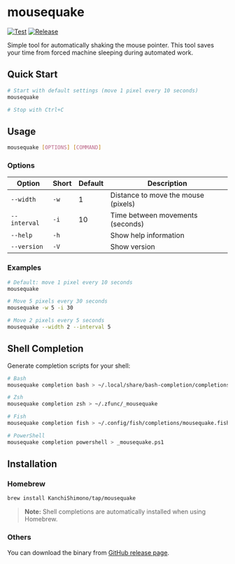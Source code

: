 # mousequake

[![Test](https://github.com/KanchiShimono/mousequake/actions/workflows/test.yml/badge.svg)](https://github.com/KanchiShimono/mousequake/actions/workflows/test.yml)
[![Release](https://github.com/KanchiShimono/mousequake/actions/workflows/release.yml/badge.svg)](https://github.com/KanchiShimono/mousequake/actions/workflows/release.yml)

Simple tool for automatically shaking the mouse pointer.
This tool saves your time from forced machine sleeping during automated work.

## Quick Start

```sh
# Start with default settings (move 1 pixel every 10 seconds)
mousequake

# Stop with Ctrl+C
```

## Usage

```sh
mousequake [OPTIONS] [COMMAND]
```

### Options

| Option | Short | Default | Description |
|--------|-------|---------|-------------|
| `--width` | `-w` | 1 | Distance to move the mouse (pixels) |
| `--interval` | `-i` | 10 | Time between movements (seconds) |
| `--help` | `-h` | | Show help information |
| `--version` | `-V` | | Show version |

### Examples

```sh
# Default: move 1 pixel every 10 seconds
mousequake

# Move 5 pixels every 30 seconds
mousequake -w 5 -i 30

# Move 2 pixels every 5 seconds
mousequake --width 2 --interval 5
```

## Shell Completion

Generate completion scripts for your shell:

```sh
# Bash
mousequake completion bash > ~/.local/share/bash-completion/completions/mousequake

# Zsh
mousequake completion zsh > ~/.zfunc/_mousequake

# Fish
mousequake completion fish > ~/.config/fish/completions/mousequake.fish

# PowerShell
mousequake completion powershell > _mousequake.ps1
```

## Installation

### Homebrew

```sh
brew install KanchiShimono/tap/mousequake
```

> **Note:** Shell completions are automatically installed when using Homebrew.

### Others

You can download the binary from [GitHub release page](https://github.com/KanchiShimono/mousequake/releases).
